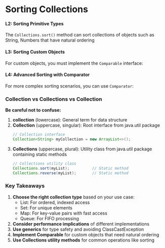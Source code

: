 # Sorting Collections

#### L2: Sorting Primitive Types

The `Collections.sort()` method can sort collections of objects such as String, Numbers that have natural ordering

#### L3: Sorting Custom Objects

For custom objects, you must implement the `Comparable` interface:


#### L4: Advanced Sorting with Comparator

For more complex sorting scenarios, you can use `Comparator`:

### Collection vs Collections vs Collection

**Be careful not to confuse:**

1. **collection** (lowercase): General term for data structure
2. **Collection** (uppercase, singular): Root interface from java.util package
    ```java
    // Collection interface
    Collection<String> myCollection = new ArrayList<>();
    ```
3. **Collections** (uppercase, plural): Utility class from java.util package containing static methods
    ```java
    // Collections utility class
    Collections.sort(myList);          // Static method
    Collections.reverse(myList);       // Static method
    ```

### Key Takeaways

1. **Choose the right collection type** based on your use case:
    - List: For ordered, indexed access
    - Set: For unique elements
    - Map: For key-value pairs with fast access
    - Queue: For FIFO processing
2. **Consider performance implications** of different implementations
3. **Use generics** for type safety and avoiding ClassCastException
4. **Implement Comparable** for custom objects that need natural ordering
5. **Use Collections utility methods** for common operations like sorting
